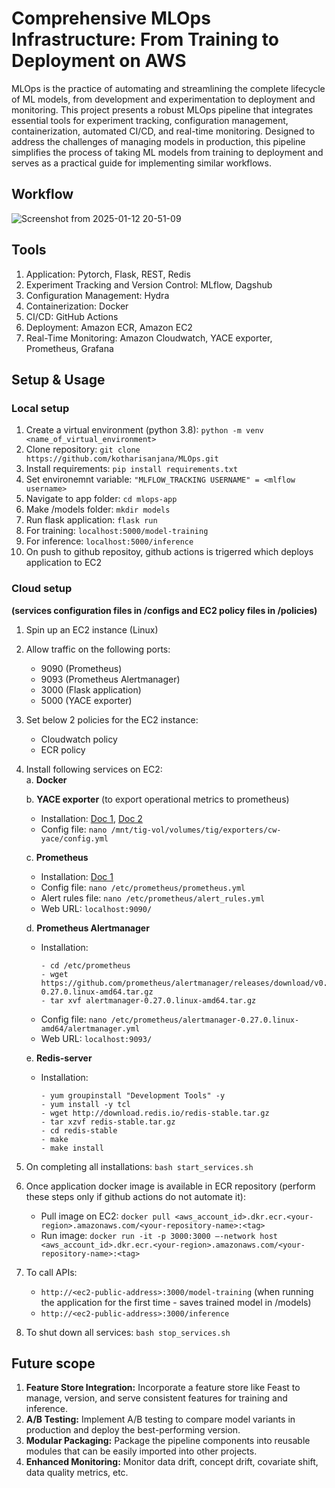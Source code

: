 # Comprehensive MLOps Infrastructure: From Training to Deployment on AWS 

MLOps is the practice of automating and streamlining the complete lifecycle of ML models, from development and experimentation to deployment and monitoring. This project presents a robust MLOps pipeline that integrates essential tools for experiment tracking, configuration management, containerization, automated CI/CD, and real-time monitoring. Designed to address the challenges of managing models in production, this pipeline simplifies the process of taking ML models from training to deployment and serves as a practical guide for implementing similar workflows.

## Workflow
![Screenshot from 2025-01-12 20-51-09](https://github.com/user-attachments/assets/458ad392-5961-4322-9b1e-5ee100089680)

## Tools
1. Application: Pytorch, Flask, REST, Redis
2. Experiment Tracking and Version Control: MLflow, Dagshub
3. Configuration Management: Hydra
4. Containerization: Docker
5. CI/CD: GitHub Actions
6. Deployment: Amazon ECR, Amazon EC2
7. Real-Time Monitoring: Amazon Cloudwatch, YACE exporter, Prometheus, Grafana

## Setup & Usage
### Local setup
1. Create a virtual environment (python 3.8): ```python -m venv <name_of_virtual_environment>```
2. Clone repository: ```git clone https://github.com/kotharisanjana/MLOps.git```
3. Install requirements: ```pip install requirements.txt```
4. Set environemnt variable:  ```"MLFLOW_TRACKING USERNAME" = <mlflow username>```
5. Navigate to app folder: ```cd mlops-app```
6. Make /models folder: ```mkdir models```
7. Run flask application: ```flask run```
8. For training: ```localhost:5000/model-training```
9. For inference: ```localhost:5000/inference```
10. On push to github repositoy, github actions is trigerred which deploys application to EC2

### Cloud setup 
**(services configuration files in /configs and EC2 policy files in /policies)**
1. Spin up an EC2 instance (Linux)
2. Allow traffic on the following ports:
   - 9090 (Prometheus)
   - 9093 (Prometheus Alertmanager)
   - 3000 (Flask application)
   - 5000 (YACE exporter)
4. Set below 2 policies for the EC2 instance:
   - Cloudwatch policy
   - ECR policy
5. Install following services on EC2: <br>
   a. **Docker**
   
   b. **YACE exporter** (to export operational metrics to prometheus)
      - Installation: [Doc 1](https://dev.to/setevoy/prometheus-yet-another-cloudwatch-exporter-collecting-aws-cloudwatch-metrics-50hd), [Doc 2](https://itnext.io/prometheus-yet-another-cloudwatch-exporter-collecting-aws-cloudwatch-metrics-806bd34818a8)
      - Config file: ```nano /mnt/tig-vol/volumes/tig/exporters/cw-yace/config.yml```
        
   c. **Prometheus**
      - Installation: [Doc 1](https://codewizardly.com/prometheus-on-aws-ec2-part1/)
      - Config file: ```nano /etc/prometheus/prometheus.yml```
      - Alert rules file: ```nano /etc/prometheus/alert_rules.yml``` 
      - Web URL: ```localhost:9090/```
        
   d. **Prometheus Alertmanager**
      - Installation:
          ```
          - cd /etc/prometheus
          - wget https://github.com/prometheus/alertmanager/releases/download/v0.27.0/alertmanager-0.27.0.linux-amd64.tar.gz
          - tar xvf alertmanager-0.27.0.linux-amd64.tar.gz
          ```
      - Config file: ```nano /etc/prometheus/alertmanager-0.27.0.linux-amd64/alertmanager.yml```
      - Web URL: ```localhost:9093/```
      
   e. **Redis-server**
      - Installation:
        ```
        - yum groupinstall "Development Tools" -y
        - yum install -y tcl
        - wget http://download.redis.io/redis-stable.tar.gz
        - tar xzvf redis-stable.tar.gz
        - cd redis-stable
        - make
        - make install
        ```
6. On completing all installations: ```bash start_services.sh ```
7. Once application docker image is available in ECR repository (perform these steps only if github actions do not automate it):
    - Pull image on EC2: ```docker pull <aws_account_id>.dkr.ecr.<your-region>.amazonaws.com/<your-repository-name>:<tag>```
    - Run image: ```docker run -it -p 3000:3000 –-network host <aws_account_id>.dkr.ecr.<your-region>.amazonaws.com/<your-repository-name>:<tag>```
8. To call APIs:
   - `http://<ec2-public-address>:3000/model-training` (when running the application for the first time - saves trained model in /models)
   - `http://<ec2-public-address>:3000/inference`
9. To shut down all services: ```bash stop_services.sh``` 

## Future scope
1. **Feature Store Integration:** Incorporate a feature store like Feast to manage, version, and serve consistent features for training and inference.
2. **A/B Testing:** Implement A/B testing to compare model variants in production and deploy the best-performing version.
3. **Modular Packaging:** Package the pipeline components into reusable modules that can be easily imported into other projects.
4. **Enhanced Monitoring:** Monitor data drift, concept drift, covariate shift, data quality metrics, etc.
